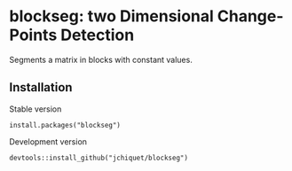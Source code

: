 # blockseg: two Dimensional Change-Points Detection

Segments a matrix in blocks with constant values.

## Installation

Stable version
```
install.packages("blockseg")
```

Development version

```
devtools::install_github("jchiquet/blockseg")
```

